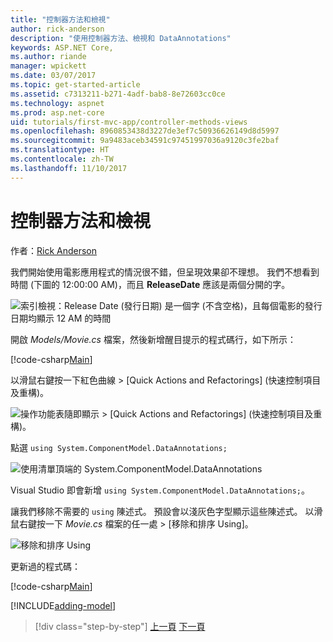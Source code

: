 ```yaml
---
title: "控制器方法和檢視"
author: rick-anderson
description: "使用控制器方法、檢視和 DataAnnotations"
keywords: ASP.NET Core,
ms.author: riande
manager: wpickett
ms.date: 03/07/2017
ms.topic: get-started-article
ms.assetid: c7313211-b271-4adf-bab8-8e72603cc0ce
ms.technology: aspnet
ms.prod: asp.net-core
uid: tutorials/first-mvc-app/controller-methods-views
ms.openlocfilehash: 8960853438d3227de3ef7c50936626149d8d5997
ms.sourcegitcommit: 9a9483aceb34591c97451997036a9120c3fe2baf
ms.translationtype: HT
ms.contentlocale: zh-TW
ms.lasthandoff: 11/10/2017
---
```

# <a name="controller-methods-and-views"></a>控制器方法和檢視

作者：[Rick Anderson](https://twitter.com/RickAndMSFT)

我們開始使用電影應用程式的情況很不錯，但呈現效果卻不理想。 我們不想看到時間 (下圖的 12:00:00 AM)，而且 **ReleaseDate** 應該是兩個分開的字。

![索引檢視：Release Date (發行日期) 是一個字 (不含空格)，且每個電影的發行日期均顯示 12 AM 的時間](working-with-sql/_static/m55.png)

開啟 *Models/Movie.cs* 檔案，然後新增醒目提示的程式碼行，如下所示：

[!code-csharp[Main](start-mvc/sample/MvcMovie/Models/MovieDateWithExtraUsings.cs?name=snippet_1&highlight=13-14)]

以滑鼠右鍵按一下紅色曲線 > [Quick Actions and Refactorings] \(快速控制項目及重構)。

  ![操作功能表隨即顯示 **> [Quick Actions and Refactorings] (快速控制項目及重構)**。](controller-methods-views/_static/qa.png)


點選 `using System.ComponentModel.DataAnnotations;`

  ![使用清單頂端的 System.ComponentModel.DataAnnotations](controller-methods-views/_static/da.png)

  Visual Studio 即會新增 `using System.ComponentModel.DataAnnotations;`。

讓我們移除不需要的 `using` 陳述式。 預設會以淺灰色字型顯示這些陳述式。 以滑鼠右鍵按一下 *Movie.cs* 檔案的任一處 > [移除和排序 Using]。

![移除和排序 Using](controller-methods-views/_static/rm.png)

更新過的程式碼：

[!code-csharp[Main](./start-mvc/sample/MvcMovie/Models/MovieDate.cs?name=snippet_1)]

<!-- include start -->

[!INCLUDE[adding-model](../../includes/mvc-intro/controller-methods-views.md)]

>[!div class="step-by-step"]
[上一頁](working-with-sql.md)
[下一頁](search.md)  
